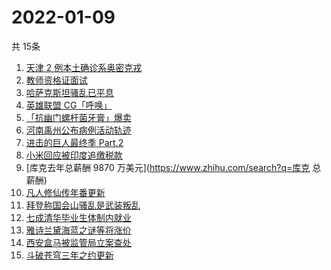# 2022-01-09
  共 15条

  <!-- BEGIN -->
  <!-- 最后更新时间:Sun Jan 09 2022 06:14:00 GMT+0000 (Coordinated Universal Time) -->
  1. [天津 2 例本土确诊系奥密克戎](https://www.zhihu.com/search?q=天津疫情)
1. [教师资格证面试](https://www.zhihu.com/search?q=教师资格证面试)
1. [哈萨克斯坦骚乱已平息](https://www.zhihu.com/search?q=哈萨克斯坦)
1. [英雄联盟 CG「呼唤」](https://www.zhihu.com/search?q=英雄联盟cg)
1. [「抗幽门螺杆菌牙膏」爆卖](https://www.zhihu.com/search?q=抗幽门螺杆菌牙膏)
1. [河南禹州公布病例活动轨迹](https://www.zhihu.com/search?q=河南疫情)
1. [进击的巨人最终季 Part.2](https://www.zhihu.com/search?q=进击的巨人)
1. [小米回应被印度追缴税款](https://www.zhihu.com/search?q=小米回应)
1. [库克去年总薪酬 9870 万美元](https://www.zhihu.com/search?q=库克 总薪酬)
1. [凡人修仙传年番更新  ](https://www.zhihu.com/search?q=凡人修仙传)
1. [拜登称国会山骚乱是武装叛乱](https://www.zhihu.com/search?q=国会山骚乱)
1. [七成清华毕业生体制内就业](https://www.zhihu.com/search?q=清华毕业生)
1. [雅诗兰黛海蓝之谜等将涨价](https://www.zhihu.com/search?q=雅诗兰黛)
1. [西安盒马被监管局立案查处](https://www.zhihu.com/search?q=西安盒马)
1. [斗破苍穹三年之约更新](https://www.zhihu.com/search?q=斗破苍穹三年之约)
  <!-- END -->
  
